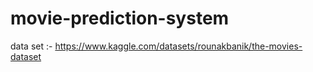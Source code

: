 # movie-prediction-system

data set :- https://www.kaggle.com/datasets/rounakbanik/the-movies-dataset
